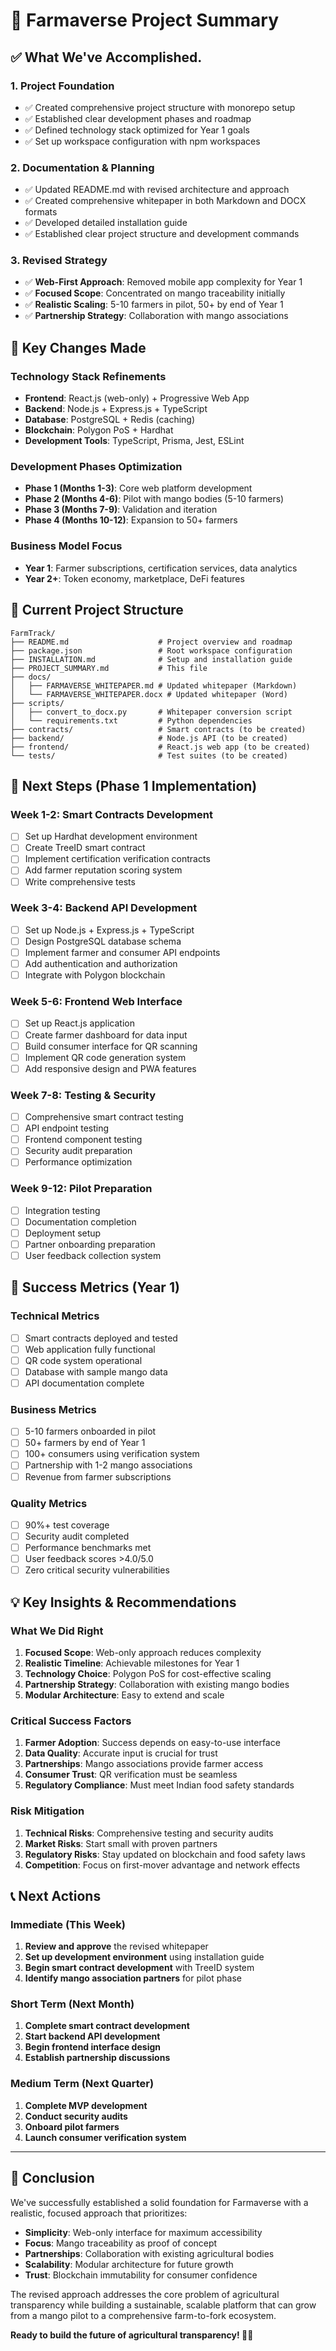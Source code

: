 # 🌾 Farmaverse Project Summary

## ✅ What We've Accomplished.

### 1. **Project Foundation**
- ✅ Created comprehensive project structure with monorepo setup
- ✅ Established clear development phases and roadmap
- ✅ Defined technology stack optimized for Year 1 goals
- ✅ Set up workspace configuration with npm workspaces

### 2. **Documentation & Planning**
- ✅ Updated README.md with revised architecture and approach
- ✅ Created comprehensive whitepaper in both Markdown and DOCX formats
- ✅ Developed detailed installation guide
- ✅ Established clear project structure and development commands

### 3. **Revised Strategy**
- ✅ **Web-First Approach**: Removed mobile app complexity for Year 1
- ✅ **Focused Scope**: Concentrated on mango traceability initially
- ✅ **Realistic Scaling**: 5-10 farmers in pilot, 50+ by end of Year 1
- ✅ **Partnership Strategy**: Collaboration with mango associations

## 🎯 Key Changes Made

### Technology Stack Refinements
- **Frontend**: React.js (web-only) + Progressive Web App
- **Backend**: Node.js + Express.js + TypeScript
- **Database**: PostgreSQL + Redis (caching)
- **Blockchain**: Polygon PoS + Hardhat
- **Development Tools**: TypeScript, Prisma, Jest, ESLint

### Development Phases Optimization
- **Phase 1 (Months 1-3)**: Core web platform development
- **Phase 2 (Months 4-6)**: Pilot with mango bodies (5-10 farmers)
- **Phase 3 (Months 7-9)**: Validation and iteration
- **Phase 4 (Months 10-12)**: Expansion to 50+ farmers

### Business Model Focus
- **Year 1**: Farmer subscriptions, certification services, data analytics
- **Year 2+**: Token economy, marketplace, DeFi features

## 📁 Current Project Structure

```
FarmTrack/
├── README.md                    # Project overview and roadmap
├── package.json                 # Root workspace configuration
├── INSTALLATION.md              # Setup and installation guide
├── PROJECT_SUMMARY.md           # This file
├── docs/
│   ├── FARMAVERSE_WHITEPAPER.md # Updated whitepaper (Markdown)
│   └── FARMAVERSE_WHITEPAPER.docx # Updated whitepaper (Word)
├── scripts/
│   ├── convert_to_docx.py       # Whitepaper conversion script
│   └── requirements.txt         # Python dependencies
├── contracts/                   # Smart contracts (to be created)
├── backend/                     # Node.js API (to be created)
├── frontend/                    # React.js web app (to be created)
└── tests/                       # Test suites (to be created)
```

## 🚀 Next Steps (Phase 1 Implementation)

### Week 1-2: Smart Contracts Development
- [ ] Set up Hardhat development environment
- [ ] Create TreeID smart contract
- [ ] Implement certification verification contracts
- [ ] Add farmer reputation scoring system
- [ ] Write comprehensive tests

### Week 3-4: Backend API Development
- [ ] Set up Node.js + Express.js + TypeScript
- [ ] Design PostgreSQL database schema
- [ ] Implement farmer and consumer API endpoints
- [ ] Add authentication and authorization
- [ ] Integrate with Polygon blockchain

### Week 5-6: Frontend Web Interface
- [ ] Set up React.js application
- [ ] Create farmer dashboard for data input
- [ ] Build consumer interface for QR scanning
- [ ] Implement QR code generation system
- [ ] Add responsive design and PWA features

### Week 7-8: Testing & Security
- [ ] Comprehensive smart contract testing
- [ ] API endpoint testing
- [ ] Frontend component testing
- [ ] Security audit preparation
- [ ] Performance optimization

### Week 9-12: Pilot Preparation
- [ ] Integration testing
- [ ] Documentation completion
- [ ] Deployment setup
- [ ] Partner onboarding preparation
- [ ] User feedback collection system

## 🎯 Success Metrics (Year 1)

### Technical Metrics
- [ ] Smart contracts deployed and tested
- [ ] Web application fully functional
- [ ] QR code system operational
- [ ] Database with sample mango data
- [ ] API documentation complete

### Business Metrics
- [ ] 5-10 farmers onboarded in pilot
- [ ] 50+ farmers by end of Year 1
- [ ] 100+ consumers using verification system
- [ ] Partnership with 1-2 mango associations
- [ ] Revenue from farmer subscriptions

### Quality Metrics
- [ ] 90%+ test coverage
- [ ] Security audit completed
- [ ] Performance benchmarks met
- [ ] User feedback scores >4.0/5.0
- [ ] Zero critical security vulnerabilities

## 💡 Key Insights & Recommendations

### What We Did Right
1. **Focused Scope**: Web-only approach reduces complexity
2. **Realistic Timeline**: Achievable milestones for Year 1
3. **Technology Choice**: Polygon PoS for cost-effective scaling
4. **Partnership Strategy**: Collaboration with existing mango bodies
5. **Modular Architecture**: Easy to extend and scale

### Critical Success Factors
1. **Farmer Adoption**: Success depends on easy-to-use interface
2. **Data Quality**: Accurate input is crucial for trust
3. **Partnerships**: Mango associations provide farmer access
4. **Consumer Trust**: QR verification must be seamless
5. **Regulatory Compliance**: Must meet Indian food safety standards

### Risk Mitigation
1. **Technical Risks**: Comprehensive testing and security audits
2. **Market Risks**: Start small with proven partners
3. **Regulatory Risks**: Stay updated on blockchain and food safety laws
4. **Competition**: Focus on first-mover advantage and network effects

## 📞 Next Actions

### Immediate (This Week)
1. **Review and approve** the revised whitepaper
2. **Set up development environment** using installation guide
3. **Begin smart contract development** with TreeID system
4. **Identify mango association partners** for pilot phase

### Short Term (Next Month)
1. **Complete smart contract development**
2. **Start backend API development**
3. **Begin frontend interface design**
4. **Establish partnership discussions**

### Medium Term (Next Quarter)
1. **Complete MVP development**
2. **Conduct security audits**
3. **Onboard pilot farmers**
4. **Launch consumer verification system**

---

## 🎉 Conclusion

We've successfully established a solid foundation for Farmaverse with a realistic, focused approach that prioritizes:

- **Simplicity**: Web-only interface for maximum accessibility
- **Focus**: Mango traceability as proof of concept
- **Partnerships**: Collaboration with existing agricultural bodies
- **Scalability**: Modular architecture for future growth
- **Trust**: Blockchain immutability for consumer confidence

The revised approach addresses the core problem of agricultural transparency while building a sustainable, scalable platform that can grow from a mango pilot to a comprehensive farm-to-fork ecosystem.

**Ready to build the future of agricultural transparency! 🌾✨** 
